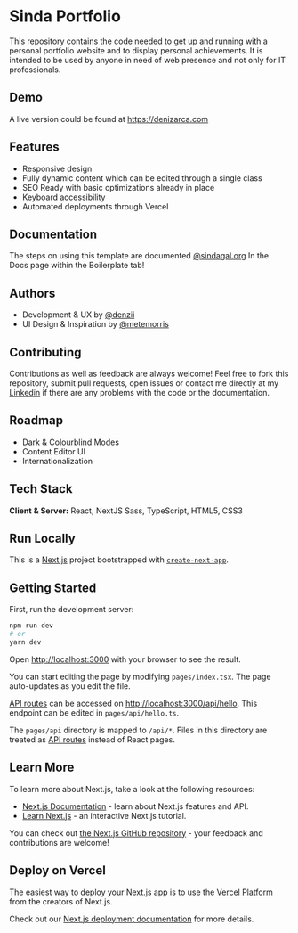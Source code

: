 
# Sinda Portfolio

This repository contains the code needed to get up and running with a personal portfolio website and to display personal achievements. It is intended to be used by anyone in need of web presence and not only for IT professionals. 


## Demo

A live version could be found at https://denizarca.com


## Features

- Responsive design
- Fully dynamic content which can be edited through a single class
- SEO Ready with basic optimizations already in place
- Keyboard accessibility
- Automated deployments through Vercel


## Documentation

The steps on using this template are documented
[@sindagal.org](https://sindagal.org/Docs) In the Docs page within the Boilerplate tab!

## Authors

- Development & UX by [@denzii](https://github.com/denzii)
- UI Design & Inspiration by [@metemorris](https://github.com/metemorris)

## Contributing

Contributions as well as feedback are always welcome! Feel free to fork this repository, submit pull requests, open issues or contact me directly at my 
[Linkedin](https://www.linkedin.com/in/denizarca/) if there are any problems with the code or the documentation.
## Roadmap

- Dark & Colourblind Modes
- Content Editor UI
- Internationalization 

## Tech Stack

**Client & Server:** React, NextJS Sass, TypeScript, HTML5, CSS3


## Run Locally


This is a [Next.js](https://nextjs.org/) project bootstrapped with [`create-next-app`](https://github.com/vercel/next.js/tree/canary/packages/create-next-app).

## Getting Started

First, run the development server:

```bash
npm run dev
# or
yarn dev
```

Open [http://localhost:3000](http://localhost:3000) with your browser to see the result.

You can start editing the page by modifying `pages/index.tsx`. The page auto-updates as you edit the file.

[API routes](https://nextjs.org/docs/api-routes/introduction) can be accessed on [http://localhost:3000/api/hello](http://localhost:3000/api/hello). This endpoint can be edited in `pages/api/hello.ts`.

The `pages/api` directory is mapped to `/api/*`. Files in this directory are treated as [API routes](https://nextjs.org/docs/api-routes/introduction) instead of React pages.

## Learn More

To learn more about Next.js, take a look at the following resources:

- [Next.js Documentation](https://nextjs.org/docs) - learn about Next.js features and API.
- [Learn Next.js](https://nextjs.org/learn) - an interactive Next.js tutorial.

You can check out [the Next.js GitHub repository](https://github.com/vercel/next.js/) - your feedback and contributions are welcome!

## Deploy on Vercel

The easiest way to deploy your Next.js app is to use the [Vercel Platform](https://vercel.com/new?utm_medium=default-template&filter=next.js&utm_source=create-next-app&utm_campaign=create-next-app-readme) from the creators of Next.js.

Check out our [Next.js deployment documentation](https://nextjs.org/docs/deployment) for more details.
